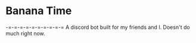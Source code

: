 # Banana Time
-=-=-=-=-=-=-=-=-=-=
A discord bot built for my friends and I.
Doesn't do much right now.


